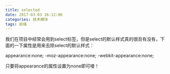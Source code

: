 ```yaml
---
title: selected
date: 2017-03-03 16:12:06
categories: 技术模块
tags: 前端
---
```


我们在项目中经常会用到select标签，但是select的默认样式真的很丑有没有，下面的一下属性是用来去除select的默认样式：

appearance:none;
-moz-appearance:none;
-webkit-appearance:none;

 

只要将appearance的属性设置为none即可喽！
